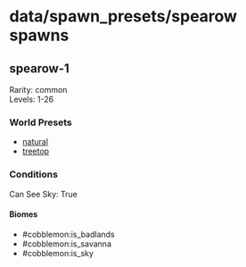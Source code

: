 # data/spawn_presets/spearow spawns  
  
## spearow-1  
Rarity: common  
Levels: 1-26  
  
### World Presets  
* [natural](data/spawn_data/natural.md)  
* [treetop](data/spawn_data/treetop.md)  
  
### Conditions  
Can See Sky: True  
  
#### Biomes  
  * #cobblemon:is_badlands
  * #cobblemon:is_savanna
  * #cobblemon:is_sky
  
